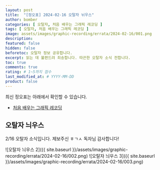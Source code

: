 ```yaml
---
layout: post
title:  "[정오표] 2024-02-16 오탈자 뉘우스"
author: bomber
categories: [ 오탈자, 처음 배우는 그래픽 레코딩 ]
tags: [ 오탈자, 처음 배우는 그래픽 레코딩 ]
image: assets/images/graphic-recording/errata/2024-02-16/001.png
description: 
featured: false
hidden: false
beforetoc: 오탈자 정보 공유합니다.
excerpt: 읽는 데 불편드려 죄송합니다. 따끈한 오탈자 소식 전합니다.
toc: true
comments: true
rating: # 1~5까지 점수
last_modified_at: # YYYY-MM-DD
product: false
---
```



<div class="note">
    <p>최신 정오표는 아래에서 확인할 수 있습니다.</p>
    <ul>
        <li><a href="https://zzom.io/graphic-recording/errata.html" target="_blank">처음 배우는 그래픽 레코딩</a></li>
    </ul>   
</div>

## 오탈자 늬우스

<p>
2/16 오탈자 소식입니다. 
제보주신 ㅎㄱㅅ 독자님 감사합니다! 
</p>

![오탈자 늬우스 2]({{ site.baseurl }}/assets/images/graphic-recording/errata/2024-02-16/002.png)
![오탈자 늬우스 3]({{ site.baseurl }}/assets/images/graphic-recording/errata/2024-02-16/003.png)